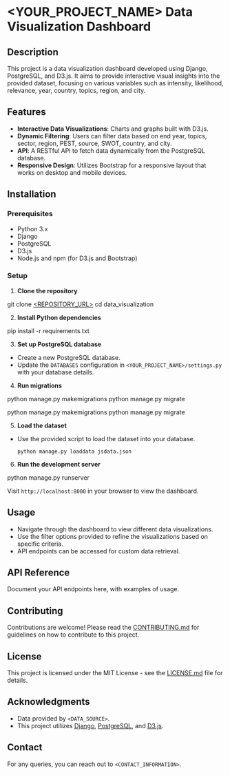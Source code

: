 # <YOUR_PROJECT_NAME> Data Visualization Dashboard

## Description

<DESCRIPTION>

This project is a data visualization dashboard developed using Django, PostgreSQL, and D3.js. It aims to provide interactive visual insights into the provided dataset, focusing on various variables such as intensity, likelihood, relevance, year, country, topics, region, and city.

## Features

- **Interactive Data Visualizations**: Charts and graphs built with D3.js.
- **Dynamic Filtering**: Users can filter data based on end year, topics, sector, region, PEST, source, SWOT, country, and city.
- **API**: A RESTful API to fetch data dynamically from the PostgreSQL database.
- **Responsive Design**: Utilizes Bootstrap for a responsive layout that works on desktop and mobile devices.

## Installation

### Prerequisites

- Python 3.x
- Django
- PostgreSQL
- D3.js
- Node.js and npm (for D3.js and Bootstrap)

### Setup

1. **Clone the repository**

git clone [<REPOSITORY_URL>](https://github.com/sachnaror/Data-Visualization-Dashboard-D3.js)
cd data_visualization

2. **Install Python dependencies**

pip install -r requirements.txt

3. **Set up PostgreSQL database**

- Create a new PostgreSQL database.
- Update the `DATABASES` configuration in `<YOUR_PROJECT_NAME>/settings.py` with your database details.

4. **Run migrations**

python manage.py makemigrations
python manage.py migrate

python manage.py makemigrations
python manage.py migrate

5. **Load the dataset**

- Use the provided script to load the dataset into your database.

  ```
  python manage.py loaddata jsdata.json
  ```

6. **Run the development server**

python manage.py runserver

Visit `http://localhost:8000` in your browser to view the dashboard.

## Usage

- Navigate through the dashboard to view different data visualizations.
- Use the filter options provided to refine the visualizations based on specific criteria.
- API endpoints can be accessed for custom data retrieval.

## API Reference

Document your API endpoints here, with examples of usage.

## Contributing

Contributions are welcome! Please read the [CONTRIBUTING.md](CONTRIBUTING.md) for guidelines on how to contribute to this project.

## License

This project is licensed under the MIT License - see the [LICENSE.md](LICENSE.md) file for details.

## Acknowledgments

- Data provided by `<DATA_SOURCE>`.
- This project utilizes [Django](https://www.djangoproject.com/), [PostgreSQL](https://www.postgresql.org/), and [D3.js](https://d3js.org/).

## Contact

For any queries, you can reach out to `<CONTACT_INFORMATION>`.
